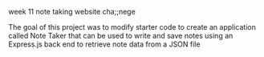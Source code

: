 
week 11 note taking website cha;;nege 

The goal of this project was to modify starter code to create an application called Note Taker that can be used to write and save notes using an Express.js back end to retrieve note data from a JSON file
